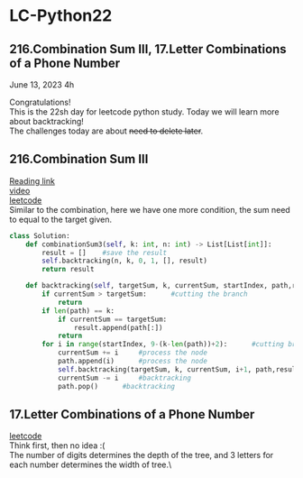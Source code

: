 # LC-Python22

## 216.Combination Sum III, 17.Letter Combinations of a Phone Number

June 13, 2023  4h

Congratulations!\
This is the 22sh day for leetcode python study. Today we will learn more about backtracking!\
The challenges today are about ~~need to delete later~~.


## 216.Combination Sum III
[Reading link](https://github.com/youngyangyang04/leetcode-master/blob/master/problems/0216.%E7%BB%84%E5%90%88%E6%80%BB%E5%92%8CIII.md)\
[video](https://www.bilibili.com/video/BV1wg411873x/?spm_id_from=pageDriver&vd_source=63f26efad0d35bcbb0de794512ac21f3)\
[leetcode](https://leetcode.com/problems/combination-sum-iii/)\
Similar to the combination, here we have one more condition, the sum need to equal to the target given.
```python
class Solution:
    def combinationSum3(self, k: int, n: int) -> List[List[int]]:
        result = []    #save the result
        self.backtracking(n, k, 0, 1, [], result)
        return result

    def backtracking(self, targetSum, k, currentSum, startIndex, path,result):
        if currentSum > targetSum:      #cutting the branch
            return
        if len(path) == k:
            if currentSum == targetSum:
                result.append(path[:])
            return
        for i in range(startIndex, 9-(k-len(path))+2):      #cutting branch
            currentSum += i     #process the node
            path.append(i)      #process the node
            self.backtracking(targetSum, k, currentSum, i+1, path,result)
            currentSum -= i     #backtracking
            path.pop()      #backtracking
```


## 17.Letter Combinations of a Phone Number
[leetcode](https://leetcode.com/problems/letter-combinations-of-a-phone-number/)\
Think first, then no idea :(\
The number of digits determines the depth of the tree, and 3 letters for each number determines the width of tree.\







